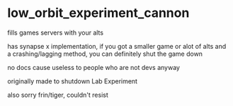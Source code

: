 # low_orbit_experiment_cannon

fills games servers with your alts

has synapse x implementation, if you got a smaller game or alot of alts and a crashing/lagging method, you can definitely shut the game down

no docs cause useless to people who are not devs anyway

originally made to shutdown Lab Experiment

also sorry frin/tiger, couldn't resist
